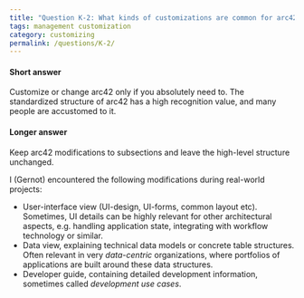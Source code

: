 ```yaml
---
title: "Question K-2: What kinds of customizations are common for arc42?"
tags: management customization
category: customizing
permalink: /questions/K-2/
---
```




#### Short answer

Customize or change arc42 only if you absolutely need to. The standardized structure of arc42 has a high recognition value, and many people are accustomed to it.


#### Longer answer

Keep arc42 modifications to subsections and leave the high-level structure unchanged.

I (Gernot) encountered the following modifications during real-world projects:

* User-interface view (UI-design, UI-forms, common layout etc). Sometimes, UI details can be highly relevant for other architectural aspects, e.g. handling application state, integrating with workflow technology or similar.
* Data view, explaining technical data models or concrete table structures. Often relevant in very _data-centric_ organizations, where portfolios of applications are built around these data structures.
* Developer guide, containing detailed development information, sometimes called _development use cases_.
